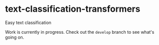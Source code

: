 # text-classification-transformers
Easy text classification

Work is currently in progress.
Check out the `develop` branch to see what's going on.
